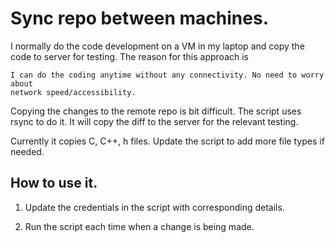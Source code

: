 # Sync repo between machines.

I normally do the code development on a VM in my laptop and copy the code to
server for testing. The reason for this approach is

	I can do the coding anytime without any connectivity. No need to worry about
    network speed/accessibility.

Copying the changes to the remote repo is bit difficult. The script uses rsync
to do it. It will copy the diff to the server for the relevant testing.

Currently it copies C, C++, h files. Update the script to add more file types
if needed.

## How to use it.

1. Update the credentials in the script with corresponding details.

2. Run the script each time when a change is being made.
